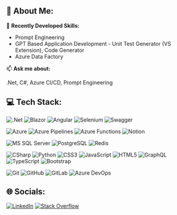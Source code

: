 ## 💫 About Me:

🔭 **Recently Developed Skills:**  
- Prompt Engineering
- GPT Based Application Development - Unit Test Generator (VS Extension), Code Generator
- Azure Data Factory

📫 **Ask me about:**

.Net, C#, Azure CI/CD, Prompt Engineering

## 💻 Tech Stack:

![.Net](https://img.shields.io/badge/ASP.Net_APIs-512BD4?style=for-the-badge&logo=dotnet&logoColor=white)
![Blazor](https://img.shields.io/badge/Blazor-512BD4?style=for-the-badge&logo=blazor&logoColor=white)
![Angular](https://img.shields.io/badge/Angular-0F0F11?style=for-the-badge&logo=angular&logoColor=white)
![Selenium](https://img.shields.io/badge/Selenium-43B02A?style=for-the-badge&logo=selenium&logoColor=white)
![Swagger](https://img.shields.io/badge/Swagger-85EA2D?style=for-the-badge&logo=swagger&logoColor=white)

![Azure](https://img.shields.io/badge/Microsoft_Azure-0078D4?style=for-the-badge&logo=microsoftazure&logoColor=white)
![Azure Pipelines](https://img.shields.io/badge/Azure_Pipelines-2560E0?style=for-the-badge&logo=azurepipelines&logoColor=white)
![Azure Functions](https://img.shields.io/badge/Azure_Functions-0062AD?style=for-the-badge&logo=azurefunctions&logoColor=white)
![Notion](https://img.shields.io/badge/Notion-%23000000.svg?style=for-the-badge&logo=notion&logoColor=white)

![MS SQL Server](https://img.shields.io/badge/Microsoft_SQL_Server-CC2927?style=for-the-badge&logo=microsoftsqlserver&logoColor=white)
![PostgreSQL](https://img.shields.io/badge/PostgreSQL-4169E1?style=for-the-badge&logo=postgresql&logoColor=white)
![Redis](https://img.shields.io/badge/redis-%23DD0031.svg?style=for-the-badge&logo=redis&logoColor=white) 

![CSharp](https://img.shields.io/badge/C_Sharp-512BD4?style=for-the-badge&logo=csharp&logoColor=white)
![Python](https://img.shields.io/badge/Python-3776AB?style=for-the-badge&logo=python&logoColor=white)
![CSS3](https://img.shields.io/badge/css3-%231572B6.svg?style=for-the-badge&logo=css3&logoColor=white)
![JavaScript](https://img.shields.io/badge/javascript-%23323330.svg?style=for-the-badge&logo=javascript&logoColor=%23F7DF1E)
![HTML5](https://img.shields.io/badge/html5-%23E34F26.svg?style=for-the-badge&logo=html5&logoColor=white)
![GraphQL](https://img.shields.io/badge/-GraphQL-E10098?style=for-the-badge&logo=graphql&logoColor=white)
![TypeScript](https://img.shields.io/badge/typescript-%23007ACC.svg?style=for-the-badge&logo=typescript&logoColor=white)
![Bootstrap](https://img.shields.io/badge/bootstrap-%23563D7C.svg?style=for-the-badge&logo=bootstrap&logoColor=white) 

![Git](https://img.shields.io/badge/Git-F05032?style=for-the-badge&logo=git&logoColor=white)
![GitHub](https://img.shields.io/badge/GitHub-181717?style=for-the-badge&logo=github&logoColor=white)
![GitLab](https://img.shields.io/badge/GitLab-FC6D26?style=for-the-badge&logo=gitlab&logoColor=white)
![Azure DevOps](https://img.shields.io/badge/Azure_DevOps-0078D7?style=for-the-badge&logo=azuredevops&logoColor=white)

## 🌐 Socials:
[![LinkedIn](https://img.shields.io/badge/LinkedIn-%230077B5.svg?logo=linkedin&logoColor=white)](https://www.linkedin.com/in/basant-khatiyan/)
[![Stack Overflow](https://img.shields.io/badge/-Stackoverflow-FE7A16?logo=stack-overflow&logoColor=white)](https://stackoverflow.com/users/12623421/basant-khatiyan) 

